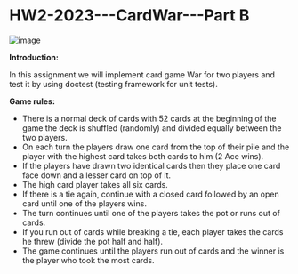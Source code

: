 # HW2-2023---CardWar---Part B

![image](https://user-images.githubusercontent.com/93255163/228441584-40837ede-7f09-4b26-8802-d7a2bc079c03.png)

**Introduction:**

In this assignment we will implement card game War for two players and test it by using doctest (testing framework for unit tests).

**Game rules:**

* There is a normal deck of cards with 52 cards at the beginning of the game the deck is shuffled (randomly) and divided equally between the two players.
* On each turn the players draw one card from the top of their pile and the player with the highest card takes both cards to him (2 Ace wins).
* If the players have drawn two identical cards then they place one card face down and a lesser card on top of it.
* The high card player takes all six cards.
* If there is a tie again, continue with a closed card followed by an open card until one of the players wins. 
* The turn continues until one of the players takes the pot or runs out of cards.
* If you run out of cards while breaking a tie, each player takes the cards he threw (divide the pot half and half).
* The game continues until the players run out of cards and the winner is the player who took the most cards.
